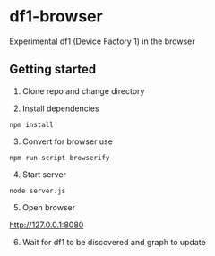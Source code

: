 df1-browser
===========

Experimental df1 (Device Factory 1) in the browser

Getting started
---------------

1) Clone repo and change directory

2) Install dependencies

```
npm install
```

3) Convert for browser use

```
npm run-script browserify
```

4) Start server

```
node server.js
```

5) Open browser

http://127.0.0.1:8080

6) Wait for df1 to be discovered and graph to update
